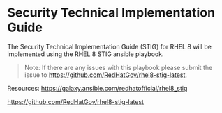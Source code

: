 # Security Technical Implementation Guide

The Security Technical Implementation Guide (STIG) for RHEL 8 will be implemented using the RHEL 8 STIG ansible playbook.

>Note: If there are any issues with this playbook please submit the issue to <https://github.com/RedHatGov/rhel8-stig-latest>.

Resources:
<https://galaxy.ansible.com/redhatofficial/rhel8_stig>

<https://github.com/RedHatGov/rhel8-stig-latest>
